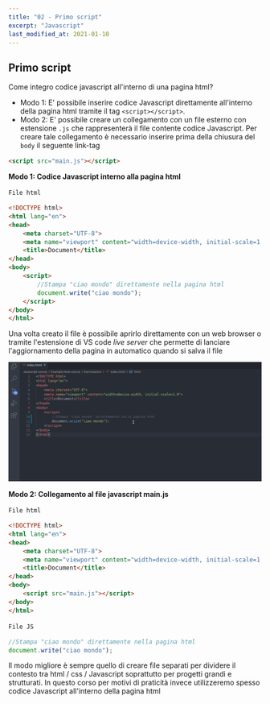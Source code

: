 ```yaml
---
title: "02 - Primo script"
excerpt: "Javascript"
last_modified_at: 2021-01-10
---
```


## Primo script

Come integro codice javascript all'interno di una pagina html?
- Modo 1: E' possibile inserire codice Javascript direttamente all'interno della pagina html tramite il tag `<script></script>`.
- Modo 2: E' possibile creare un collegamento con un file esterno con estensione `.js` che rappresenterà il file contente codice Javascript. Per creare tale collegamento è necessario inserire prima della chiusura del `body` il seguente link-tag
```html
<script src="main.js"></script>
```

**Modo 1: Codice Javascript interno alla pagina html**<br>

`File html`
```HTML
<!DOCTYPE html>
<html lang="en">
<head>
    <meta charset="UTF-8">
    <meta name="viewport" content="width=device-width, initial-scale=1.0">
    <title>Document</title>
</head>
<body>
    <script>
        //Stampa "ciao mondo" direttamente nella pagina html
        document.write("ciao mondo");
    </script>
</body>
</html>
```

Una volta creato il file è possibile aprirlo direttamente con un web browser o tramite l'estensione di VS code *live server* che permette di lanciare l'aggiornamento della pagina in automatico quando si salva il file

![](./images/vs-code-live-server.gif)


**Modo 2: Collegamento al file javascript main.js** <br>

`File html`
```html
<!DOCTYPE html>
<html lang="en">
<head>
    <meta charset="UTF-8">
    <meta name="viewport" content="width=device-width, initial-scale=1.0">
    <title>Document</title>
</head>
<body>
    <script src="main.js"></script>
</body>
</html>
```

`File JS`
```js
//Stampa "ciao mondo" direttamente nella pagina html
document.write("ciao mondo");
```

Il modo migliore è sempre quello di creare file separati per dividere il contesto tra html / css / Javascript soprattutto per progetti grandi e strutturati. In questo corso per motivi di praticità invece utilizzeremo spesso codice Javascript all'interno della pagina html 



 

 